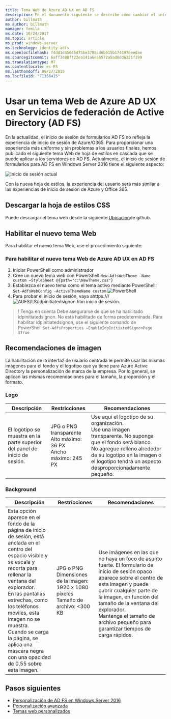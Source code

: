 ```yaml
---
title: Tema Web de Azure AD UX en AD FS
description: En el documento siguiente se describe cómo cambiar el inicio de sesión de formularios de AD FS para que se parezca a la experiencia del usuario Azure AD.
author: billmath
ms.author: billmath
manager: femila
ms.date: 10/24/2017
ms.topic: article
ms.prod: windows-server
ms.technology: identity-adfs
ms.openlocfilehash: f4dd1d45646475be3788cd6b615b1743976eedae
ms.sourcegitcommit: 6aff3d88ff22ea141a6ea6572a5ad8dd6321f199
ms.translationtype: MT
ms.contentlocale: es-ES
ms.lasthandoff: 09/27/2019
ms.locfileid: "71358415"
---
```

# <a name="using-an-azure-ad-ux-web-theme-in-active-directory-federation-services"></a>Usar un tema Web de Azure AD UX en Servicios de federación de Active Directory (AD FS)
En la actualidad, el inicio de sesión de formularios AD FS no refleja la experiencia de inicio de sesión de Azure/O365.  Para proporcionar una experiencia más uniforme y sin problemas a los usuarios finales, hemos publicado el siguiente tema Web de hoja de estilos en cascada que se puede aplicar a los servidores de AD FS.  Actualmente, el inicio de sesión de formularios para AD FS en Windows Server 2016 tiene el siguiente aspecto:

![Inicio de sesión actual](media/Azure-UX-Web-Theme-in-AD-FS/one.png)


Con la nueva hoja de estilos, la experiencia del usuario será más similar a las experiencias de inicio de sesión de Azure y Office 365.

## <a name="download-the-css-style-sheet"></a>Descargar la hoja de estilos CSS
Puede descargar el tema web desde la siguiente [Ubicación](https://github.com/Microsoft/adfsWebCustomization/tree/master/centeredUi)de github.


## <a name="enabling-the-new-web-theme"></a>Habilitar el nuevo tema Web
Para habilitar el nuevo tema Web, use el procedimiento siguiente:

### <a name="to-enable-the-new-azure-ad-ux-web-theme-in-ad-fs"></a>Para habilitar el nuevo tema Web de Azure AD UX en AD FS
1. Iniciar PowerShell como administrador
2. Cree un nuevo tema web con PowerShell:`New-AdfsWebTheme –Name custom –StyleSheet @{path="c:\NewTheme.css"}`
3. Establezca el nuevo tema como el tema activo mediante PowerShell:  `Set-AdfsWebConfig -ActiveThemeName custom`
   ![PowerShell](media/Azure-UX-Web-Theme-in-AD-FS/two.png)
4. Para probar el inicio de sesión, vaya a<AD FS name.domain>https:/// ![ADFS/LS/idpinitiatedsignon.htm inicio de sesión.](media/Azure-UX-Web-Theme-in-AD-FS/three.png)

> ! Tenga en cuenta Debe asegurarse de que se ha habilitado idpinitiatedsignon.  No está habilitado de forma predeterminada.  Para habilitar idpinitiatedsignon, use el siguiente comando de PowerShell:`Set-AdfsProperties –EnableIdpInitiatedSignonPage $True`

## <a name="image-recommendations"></a>Recomendaciones de imagen
La habilitación de la interfaz de usuario centrada le permite usar las mismas imágenes para el fondo y el logotipo que ya tiene para Azure Active Directory la personalización de marca de la empresa. Por lo general, se aplican las mismas recomendaciones para el tamaño, la proporción y el formato.

### <a name="logo"></a>Logo

Descripción | Restricciones | Recomendaciones
------- | ------- | ----------
El logotipo se muestra en la parte superior del panel de inicio de sesión. | JPG o PNG transparente<br>Alto máximo: 36 PX<br>Ancho máximo: 245 PX | Use aquí el logotipo de su organización.<br>Use una imagen transparente. No suponga que el fondo será blanco.<br>No agregue relleno alrededor de su logotipo en la imagen o el logotipo tendrá un aspecto desproporcionadamente pequeño.

### <a name="background"></a>Background

Descripción | Restricciones | Recomendaciones
------- | ------- | ----------
Esta opción aparece en el fondo de la página de inicio de sesión, está anclada en el centro del espacio visible y se escala y recorta para rellenar la ventana del explorador.    <br>En las pantallas estrechas, como los teléfonos móviles, esta imagen no se muestra.<br>Cuando se carga la página, se aplica una máscara negra con una opacidad de 0,55 sobre esta imagen. | JPG o PNG<br>Dimensiones de la imagen: 1920 x 1080 píxeles<br>Tamaño de archivo: &lt;300 KB | <br>Use imágenes en las que no haya un foco de asunto fuerte. El formulario de inicio de sesión opaco aparece sobre el centro de esta imagen y puede cubrir cualquier parte de la imagen, en función del tamaño de la ventana del explorador.<br>Mantenga el tamaño de archivo pequeño para garantizar tiempos de carga rápidos.

## <a name="next-steps"></a>Pasos siguientes
- [Personalización de AD FS en Windows Server 2016](AD-FS-Customization-in-Windows-Server-2016.md)
- [Personalización avanzada](Advanced-Customization-of-AD-FS-Sign-in-Pages.md)
- [Temas web personalizados](Custom-Web-Themes-in-AD-FS.md)
